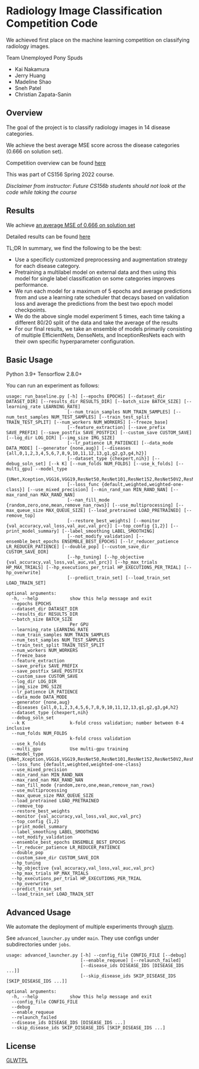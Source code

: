 # Radiology Image Classification Competition Code
We achieved first place on the machine learning competition on classifying radiology images.

Team Unemployed Pony Spuds
- Kai Nakamura
- Jerry Huang 
- Madeline Shao
- Sneh Patel 
- Christian Zapata-Sanin

## Overview

The goal of the project is to classify radiology images in 14 disease
categories. 

We achieve the best average MSE score across the disease categories (0.666 on solution set).

Competition overview can be found [here](https://cs156.caltech.edu/web/challenges/challenge-page/24/overview)

This was part of CS156 Spring 2022 course.

*Disclaimer from instructor: Future CS156b students should not look at the code while taking the course*

## Results

We achieve [an average MSE of 0.666 on solution set](https://cs156.caltech.edu/web/challenges/challenge-page/24/leaderboard)

Detailed results can be found [here](https://docs.google.com/spreadsheets/d/19EHmtVX-VVpriE_OXkefz7cmxxOu8z_Dumnz4hwe2U0/edit#gid=0)

TL;DR In summary, we find the following to be the best:
- Use a specificly customized preprocessing and augmentation strategy for
each disease category.
- Pretraining a multilabel model on external data and then using this
model for single label classification on some categories improves performance.
- We run each model for a maximum of 5 epochs and average predictions from 
and use a learning rate scheduler that decays based on validation loss and average the predictions from the best two epoch model checkpoints.
- We do the above single model experiment 5 times, each time taking a different 80/20 split of the data
and take the average of the results
- For our final results, we take an ensemble of models primarily consisting of multiple EfficientNets, DenseNets, and InceptionResNets each with their own specific hyperparameter configuration.
## Basic Usage

Python 3.9+
Tensorflow 2.8.0+

You can run an experiment as follows:
```
usage: run_baseline.py [-h] [--epochs EPOCHS] [--dataset_dir DATASET_DIR] [--results_dir RESULTS_DIR] [--batch_size BATCH_SIZE] [--learning_rate LEARNING_RATE]
                       [--num_train_samples NUM_TRAIN_SAMPLES] [--num_test_samples NUM_TEST_SAMPLES] [--train_test_split TRAIN_TEST_SPLIT] [--num_workers NUM_WORKERS] [--freeze_base]
                       [--feature_extraction] [--save_prefix SAVE_PREFIX] [--save_postfix SAVE_POSTFIX] [--custom_save CUSTOM_SAVE] [--log_dir LOG_DIR] [--img_size IMG_SIZE]
                       [--lr_patience LR_PATIENCE] [--data_mode DATA_MODE] [--generator {none,aug}] [--diseases {all,0,1,2,3,4,5,6,7,8,9,10,11,12,13,g1,g2,g3,g4,h2}]
                       [--dataset_type {chexpert,nih}] [--debug_soln_set] [--k K] [--num_folds NUM_FOLDS] [--use_k_folds] [--multi_gpu] --model_type
                       {UNet,Xception,VGG16,VGG19,ResNet50,ResNet101,ResNet152,ResNet50V2,ResNet101V2,ResNet152V2,InceptionV3,InceptionResNetV2,MobileNetV3Large,MobileNetV3Small,DenseNet121,DenseNet169,DenseNet201,NASNetMobile,NASNetLarge,EfficientNetB0,EfficientNetB1,EfficientNetB2,EfficientNetB3,EfficientNetB4,EfficientNetB5,EfficientNetB6,EfficientNetB7,EfficientNetV2B0,EfficientNetV2B1,EfficientNetV2B2,EfficientNetV2B3,EfficientNetV2S,EfficientNetV2M,EfficientNetV2L}
                       [--loss_func {default,weighted,weighted-one-class}] [--use_mixed_precision] [--min_rand_nan MIN_RAND_NAN] [--max_rand_nan MAX_RAND_NAN]
                       [--nan_fill_mode {random,zero,one,mean,remove_nan_rows}] [--use_multiprocessing] [--max_queue_size MAX_QUEUE_SIZE] [--load_pretrained LOAD_PRETRAINED] [--remove_top]
                       [--restore_best_weights] [--monitor {val_accuracy,val_loss,val_auc,val_prc}] [--top_config {1,2}] [--print_model_summary] [--label_smoothing LABEL_SMOOTHING]
                       [--not_modify_validation] [--ensemble_best_epochs ENSEMBLE_BEST_EPOCHS] [--lr_reducer_patience LR_REDUCER_PATIENCE] [--double_pop] [--custom_save_dir CUSTOM_SAVE_DIR]
                       [--hp_tuning] [--hp_objective {val_accuracy,val_loss,val_auc,val_prc}] [--hp_max_trials HP_MAX_TRIALS] [--hp_executions_per_trial HP_EXECUTIONS_PER_TRIAL] [--hp_overwrite]
                       [--predict_train_set] [--load_train_set LOAD_TRAIN_SET]

optional arguments:
  -h, --help            show this help message and exit
  --epochs EPOCHS
  --dataset_dir DATASET_DIR
  --results_dir RESULTS_DIR
  --batch_size BATCH_SIZE
                        Per GPU
  --learning_rate LEARNING_RATE
  --num_train_samples NUM_TRAIN_SAMPLES
  --num_test_samples NUM_TEST_SAMPLES
  --train_test_split TRAIN_TEST_SPLIT
  --num_workers NUM_WORKERS
  --freeze_base
  --feature_extraction
  --save_prefix SAVE_PREFIX
  --save_postfix SAVE_POSTFIX
  --custom_save CUSTOM_SAVE
  --log_dir LOG_DIR
  --img_size IMG_SIZE
  --lr_patience LR_PATIENCE
  --data_mode DATA_MODE
  --generator {none,aug}
  --diseases {all,0,1,2,3,4,5,6,7,8,9,10,11,12,13,g1,g2,g3,g4,h2}
  --dataset_type {chexpert,nih}
  --debug_soln_set
  --k K                 k-fold cross validation; number between 0-4 inclusive
  --num_folds NUM_FOLDS
                        k-fold cross validation
  --use_k_folds
  --multi_gpu           Use multi-gpu training
  --model_type {UNet,Xception,VGG16,VGG19,ResNet50,ResNet101,ResNet152,ResNet50V2,ResNet101V2,ResNet152V2,InceptionV3,InceptionResNetV2,MobileNetV3Large,MobileNetV3Small,DenseNet121,DenseNet169,DenseNet201,NASNetMobile,NASNetLarge,EfficientNetB0,EfficientNetB1,EfficientNetB2,EfficientNetB3,EfficientNetB4,EfficientNetB5,EfficientNetB6,EfficientNetB7,EfficientNetV2B0,EfficientNetV2B1,EfficientNetV2B2,EfficientNetV2B3,EfficientNetV2S,EfficientNetV2M,EfficientNetV2L}
  --loss_func {default,weighted,weighted-one-class}
  --use_mixed_precision
  --min_rand_nan MIN_RAND_NAN
  --max_rand_nan MAX_RAND_NAN
  --nan_fill_mode {random,zero,one,mean,remove_nan_rows}
  --use_multiprocessing
  --max_queue_size MAX_QUEUE_SIZE
  --load_pretrained LOAD_PRETRAINED
  --remove_top
  --restore_best_weights
  --monitor {val_accuracy,val_loss,val_auc,val_prc}
  --top_config {1,2}
  --print_model_summary
  --label_smoothing LABEL_SMOOTHING
  --not_modify_validation
  --ensemble_best_epochs ENSEMBLE_BEST_EPOCHS
  --lr_reducer_patience LR_REDUCER_PATIENCE
  --double_pop
  --custom_save_dir CUSTOM_SAVE_DIR
  --hp_tuning
  --hp_objective {val_accuracy,val_loss,val_auc,val_prc}
  --hp_max_trials HP_MAX_TRIALS
  --hp_executions_per_trial HP_EXECUTIONS_PER_TRIAL
  --hp_overwrite
  --predict_train_set
  --load_train_set LOAD_TRAIN_SET
```
## Advanced Usage

We automate the deployment of multiple experiments through [slurm](https://slurm.schedmd.com/).

See `advanced_launcher.py` under `main`. They use configs under subdirectories
under `jobs`.

```
usage: advanced_launcher.py [-h] --config_file CONFIG_FILE [--debug]
                            [--enable_requeue] [--relaunch_failed]
                            [--disease_ids DISEASE_IDS [DISEASE_IDS ...]]
                            [--skip_disease_ids SKIP_DISEASE_IDS [SKIP_DISEASE_IDS ...]]

optional arguments:
  -h, --help            show this help message and exit
  --config_file CONFIG_FILE
  --debug
  --enable_requeue
  --relaunch_failed
  --disease_ids DISEASE_IDS [DISEASE_IDS ...]
  --skip_disease_ids SKIP_DISEASE_IDS [SKIP_DISEASE_IDS ...]
```

## License
[GLWTPL](LICENSE)